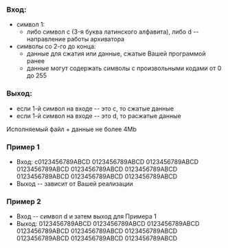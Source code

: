 ### Вход:
* символ 1:
	* либо символ c (3-я буква латинского алфавита), либо d -- направление работы архиватора
* символы со 2-го до конца:
	* данные для сжатия или данные, сжатые Вашей программой ранее
	* данные могут содержать символы с произвольными кодами от 0 до 255

### Выход:
* если 1-й символ на входе -- это c, то сжатые данные
* если 1-й символ на входе -- это d, то расжатые данные

Исполняемый файл + данные не более 4Mb

### Пример 1
* Вход:
	  c0123456789ABCD
	  0123456789ABCD
	  0123456789ABCD
	  0123456789ABCD
	  0123456789ABCD
	  0123456789ABCD
	  0123456789ABCD
	  0123456789ABCD
	  0123456789ABCD
* Выход -- зависит от Вашей реализации


### Пример 2
* Вход -- символ d и затем выход для Примера 1
* Выход:
	  0123456789ABCD
	  0123456789ABCD
	  0123456789ABCD
	  0123456789ABCD
	  0123456789ABCD
	  0123456789ABCD
	  0123456789ABCD
	  0123456789ABCD
	  0123456789ABCD
